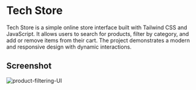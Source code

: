 # Tech Store

Tech Store is a simple online store interface built with Tailwind CSS and JavaScript. It allows users to search for products, filter by category, and add or remove items from their cart. The project demonstrates a modern and responsive design with dynamic interactions.

## Screenshot

![product-filtering-UI](https://github.com/SanuliGehara/Products-Filtering/assets/154311325/d63219b7-e265-4340-ad00-b370b5525e7e)
